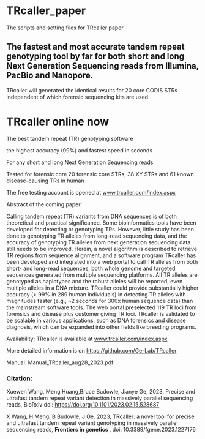 # TRcaller_paper
The scripts and setting files for TRcaller paper
## The fastest and most accurate tandem repeat genotyping tool by far for both short and long Next Generation Sequencing reads from Illumina, PacBio and Nanopore.

TRcaller will generated the identical results for 20 core CODIS STRs independent of which forensic sequencing kits are used. 


# TRcaller online now

The best tandem repeat (TR) genotyping software  

the highest accuracy (99%) and fastest speed in seconds

For any short and long Next Generation Sequencing reads 

Tested for forensic core 20 forensic core STRs, 38 XY STRs and 61 known disease-causing TRs in human

The free testing account is opened at www.trcaller.com/index.aspx

Abstract of the coming paper:

Calling tandem repeat (TR) variants from DNA sequences is of both theoretical and practical significance. Some bioinformatics tools have been developed for detecting or genotyping TRs. However, little study has been done to genotyping TR alleles from long-read sequencing data, and the accuracy of genotyping TR alleles from next generation sequencing data still needs to be improved. Herein, a novel algorithm is described to retrieve TR regions from sequence alignment, and a software program TRcaller has been developed and integrated into a web portal to call TR alleles from both short- and long-read sequences, both whole genome and targeted sequences generated from multiple sequencing platforms. All TR alleles are genotyped as haplotypes and the robust alleles will be reported, even multiple alleles in a DNA mixture. TRcaller could provide substantially higher accuracy (> 99% in 289 human individuals) in detecting TR alleles with magnitudes faster (e.g., ~2 seconds for 300x human sequence data) than the mainstream software tools. The web portal preselected 119 TR loci from forensics and disease plus customer giving TR loci. TRcaller is validated to be scalable in various applications, such as DNA forensics and disease diagnosis, which can be expanded into other fields like breeding programs.

Availability: TRcaller is available at www.trcaller.com/index.aspx.

More detailed information is on https://github.com/Ge-Lab/TRcaller  

Manual: Manual_TRcaller_aug28_2023.pdf


### <B> Citation:</B>

Xuewen Wang, Meng Huang,Bruce Budowle, Jianye Ge, 2023, Precise and ultrafast tandem repeat variant detection in massively parallel sequencing reads, BioRxiv
doi: https://doi.org/10.1101/2023.02.15.528687

X Wang, H Meng, B Budowle, J Ge. 2023, TRcaller: a novel tool for precise and ultrafast tandem repeat variant genotyping in massively parallel sequencing reads, 
<B> Frontiers in genetics </B> , doi: 10.3389/fgene.2023.1227176
